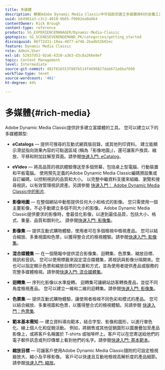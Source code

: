 ```yaml
---
title: 多媒體
description: 瞭解Adobe Dynamic Media Classic中可協助您建立多媒體資料的各種工具。
uuid: b64981a3-c3c2-4010-9b65-f9982ea0a664
contentOwner: Rick Brough
content-type: reference
products: SG_EXPERIENCEMANAGER/Dynamic-Media-Classic
geptopics: SG_SCENESEVENONDEMAND_PK/categories/getting_started
discoiquuid: 86f72d31-19aa-4077-a746-2badb53b02ec
feature: Dynamic Media Classic
role: Admin,User
exl-id: 52937d52-92a6-4310-a363-d3c8a266e9ef
topic: Content Management
level: Intermediate
source-git-commit: d82f816553f807b514f4690827dab672a6baf690
workflow-type: tm+mt
source-wordcount: '461'
ht-degree: 44%

---
```


# 多媒體{#rich-media}

Adobe Dynamic Media Classic提供許多建立富媒體的工具。 您可以建立以下的多媒體類型:

* **eCatalogs**  — 提供可搜尋的互動式網頁版目錄，或其他列印資料。 建立能顯示滑鼠指向效果內容的可點選區域 (稱為「影像地圖」)，還可讓客戶換頁、縮放、平移和附加註解至頁面。請參閱[快速入門: eCatalog](/help/using/quick-start-ecatalog.md)。

* **eVideo**  — 將高品質的視訊體驗傳送至多個熒幕，包括桌上型電腦、行動裝置和平板電腦。 使用預先定義的Adobe Dynamic Media Classic編碼預設集或自訂編碼，以控制視訊的品質和大小。 以完整中繼資料支援來組織、瀏覽和搜尋視訊，以有效管理視訊資產。另請參閱 [快速入門： Adobe Dynamic Media Classic中的影片](/help/using/quick-start-video.md).

* **影像地圖**  — 在整個網站中動態提供任何大小和格式的影像。 您只需使用一個主要影像，不必手動建立多個不同大小的影像。 Adobe Dynamic Media Classic提供要求的影像時，會最佳化影像，以達到最佳品質，包括大小、格式、重量、品質和銳利化。
請參閱[快速入門: 影像集](/help/using/quick-start-image-sizing.md)。

* **影像集**  — 提供互動式購物體驗，使用者可在多個檢視中檢視產品。 您可以結合縮放、多重視圖和色票，以獲得整合式的檢視體驗。請參閱[快速入門: 影像集](/help/using/quick-start-image-sets.md)。

* **混合媒體集**  — 在一個簡報中提供混合影像集、迴轉集、色票集、縮放目標、視訊和音訊。 您可以使用標籤來設定混合媒體集，將視訊與影像分隔開來。您也可以指定顯示色票和縮放目標的位置和方式，並為使用者提供產品或服務的完整多媒體檢視。請參閱[快速入門: 混合媒體集](/help/using/quick-start-mixed-media-sets.md)。

* **迴轉集**  — 序列化影像以水準旋轉。 迴轉集可讓網站訪客轉換產品，並從不同角度檢視產品。 您可以建立一維和二維的迴轉集。請參閱[快速入門: 影像集](/help/using/quick-start-spin-sets.md)。

* **色票集**  — 提供互動式購物體驗，讓使用者檢視不同色彩和模式的產品。 您可以結合縮放、多重視圖和色票，以獲得整合式的檢視體驗。另請參閱 [快速入門：色票集](/help/using/quick-start-swatch-sets.md).

* **範本基本需知**  — 建立資料導向範本，結合字型、影像和圖形，以進行單色化、線上個人化和促銷活動。 例如，將銷售或其他促銷圖形以圖層疊加至產品影像上，或將客戶名稱置於 T-shirts 或咖啡杯上。客戶可以在您寄送給他們的電子郵件訊息或列印傳單上看到他們的名字。請參閱[快速入門: 基本範本](/help/using/quick-start-template-basics.md)。

* **縮放目標**  — 可讓客戶使用Adobe Dynamic Media Classic隨附的可設定檢視器放大、縮小及平移影像。 客戶可以快速且互動地檢視高解析度的產品細節。請參閱[快速入門: 縮放](/help/using/quick-start-zoom.md)。
